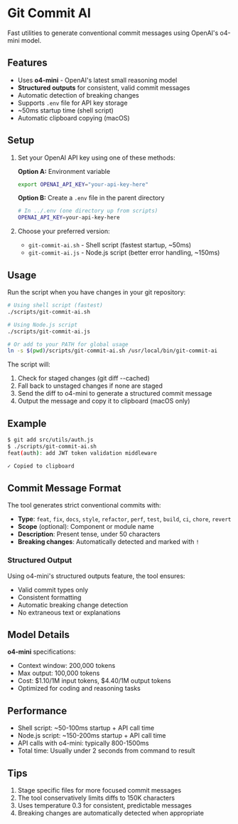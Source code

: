 # Git Commit AI

Fast utilities to generate conventional commit messages using OpenAI's o4-mini model.

## Features

- Uses **o4-mini** - OpenAI's latest small reasoning model
- **Structured outputs** for consistent, valid commit messages
- Automatic detection of breaking changes
- Supports `.env` file for API key storage
- ~50ms startup time (shell script)
- Automatic clipboard copying (macOS)

## Setup

1. Set your OpenAI API key using one of these methods:

   **Option A:** Environment variable

   ```bash
   export OPENAI_API_KEY="your-api-key-here"
   ```

   **Option B:** Create a `.env` file in the parent directory

   ```bash
   # In ../.env (one directory up from scripts)
   OPENAI_API_KEY=your-api-key-here
   ```

2. Choose your preferred version:
   - `git-commit-ai.sh` - Shell script (fastest startup, ~50ms)
   - `git-commit-ai.js` - Node.js script (better error handling, ~150ms)

## Usage

Run the script when you have changes in your git repository:

```bash
# Using shell script (fastest)
./scripts/git-commit-ai.sh

# Using Node.js script
./scripts/git-commit-ai.js

# Or add to your PATH for global usage
ln -s $(pwd)/scripts/git-commit-ai.sh /usr/local/bin/git-commit-ai
```

The script will:

1. Check for staged changes (git diff --cached)
2. Fall back to unstaged changes if none are staged
3. Send the diff to o4-mini to generate a structured commit message
4. Output the message and copy it to clipboard (macOS only)

## Example

```bash
$ git add src/utils/auth.js
$ ./scripts/git-commit-ai.sh
feat(auth): add JWT token validation middleware

✓ Copied to clipboard
```

## Commit Message Format

The tool generates strict conventional commits with:

- **Type**: `feat`, `fix`, `docs`, `style`, `refactor`, `perf`, `test`, `build`, `ci`, `chore`, `revert`
- **Scope** (optional): Component or module name
- **Description**: Present tense, under 50 characters
- **Breaking changes**: Automatically detected and marked with `!`

### Structured Output

Using o4-mini's structured outputs feature, the tool ensures:

- Valid commit types only
- Consistent formatting
- Automatic breaking change detection
- No extraneous text or explanations

## Model Details

**o4-mini** specifications:

- Context window: 200,000 tokens
- Max output: 100,000 tokens
- Cost: $1.10/1M input tokens, $4.40/1M output tokens
- Optimized for coding and reasoning tasks

## Performance

- Shell script: ~50-100ms startup + API call time
- Node.js script: ~150-200ms startup + API call time
- API calls with o4-mini: typically 800-1500ms
- Total time: Usually under 2 seconds from command to result

## Tips

1. Stage specific files for more focused commit messages
2. The tool conservatively limits diffs to 150K characters
3. Uses temperature 0.3 for consistent, predictable messages
4. Breaking changes are automatically detected when appropriate
